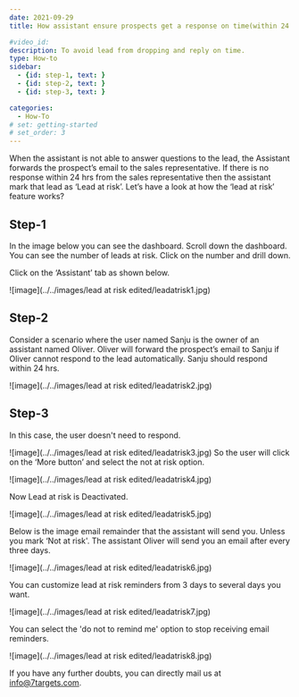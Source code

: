 ```yaml
---
date: 2021-09-29
title: How assistant ensure prospects get a response on time(within 24 hrs)

#video_id: 
description: To avoid lead from dropping and reply on time.
type: How-to
sidebar:
  - {id: step-1, text: }
  - {id: step-2, text: }
  - {id: step-3, text: }

categories:
  - How-To
# set: getting-started
# set_order: 3
---
```


When the assistant is not able to answer questions to the lead, the Assistant forwards the prospect’s email to the sales representative. If there is no response within 24 hrs from the sales representative then the assistant mark that lead as ‘Lead at risk’. 
Let’s have a look at how the ‘lead at risk’ feature works? 



## Step-1 

In the image below you can see the dashboard. Scroll down the dashboard. You can see the number of leads at risk. 
Click on the number and drill down.  


Click on the ‘Assistant’ tab as shown below.


![image](../../images/lead at risk edited/leadatrisk1.jpg)

## Step-2

Consider a scenario where the user named Sanju is the owner of an assistant named Oliver. Oliver will forward the prospect’s email to Sanju if Oliver cannot respond to the lead automatically. Sanju should respond within 24 hrs.  

![image](../../images/lead at risk edited/leadatrisk2.jpg)
## Step-3

In this case, the user doesn't need to respond. 

![image](../../images/lead at risk edited/leadatrisk3.jpg)
So the user will click on the ‘More button’ and select the not at risk option. 

![image](../../images/lead at risk edited/leadatrisk4.jpg)

 Now Lead at risk is Deactivated. 

![image](../../images/lead at risk edited/leadatrisk5.jpg)

Below is the image email remainder that the assistant will send you. Unless you mark ‘Not at risk'. The assistant Oliver will send you an email after every three days.

![image](../../images/lead at risk edited/leadatrisk6.jpg)

You can customize lead at risk reminders from 3 days to several days you want. 

![image](../../images/lead at risk edited/leadatrisk7.jpg)

You can select the 'do not to remind me' option to stop receiving email reminders.

![image](../../images/lead at risk edited/leadatrisk8.jpg)

If you have any further doubts, you can directly mail us at info@7targets.com.